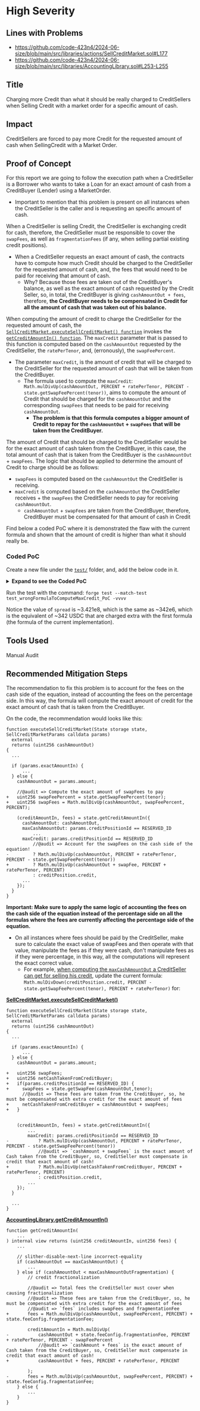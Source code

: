 # High Severity

## Lines with Problems
- https://github.com/code-423n4/2024-06-size/blob/main/src/libraries/actions/SellCreditMarket.sol#L177
- https://github.com/code-423n4/2024-06-size/blob/main/src/libraries/AccountingLibrary.sol#L253-L255

## Title
Charging more Credit than what it should be really charged to CreditSellers when Selling Credit with a market order for a specific amount of cash.

## Impact
CreditSellers are forced to pay more Credit for the requested amount of cash when SellingCredit with a Market Order.

## Proof of Concept
For this report we are going to follow the execution path when a CreditSeller is a Borrower who wants to take a Loan for an exact amount of cash from a CreditBuyer (Lender) using a MarketOrder.
- Important to mention that this problem is present on all instances when the CreditSeller is the caller and is requesting an specific amount of cash.

When a CreditSeller is selling Credit, the CreditSeller is exchanging credit for cash, therefore, the CreditSeller must be responsible to cover the `swapFees`, as well as `fragmentationFees` (if any, when selling partial existing credit positions).
- When a CreditSeller requests an exact amount of cash, the contracts have to compute how much Credit should be charged to the CreditSeller for the requested amount of cash, and, the fees that would need to be paid for receiving that amount of cash.
  - Why? Because those fees are taken out of the CreditBuyer's balance, as well as the exact amount of cash requested by the Credit Seller, so, in total, the CreditBuyer is giving `cashAmountOut + fees`, therefore, **the CreditBuyer needs to be compensated in Credit for all the amount of cash that was taken out of his balance.**

When computing the amount of credit to charge the CreditSeller for the requested amount of cash, the [`SellCreditMarket.executeSellCreditMarket() function`](https://github.com/code-423n4/2024-06-size/blob/main/src/libraries/actions/SellCreditMarket.sol#L127-L203) invokes the [`getCreditAmountIn() function`](https://github.com/code-423n4/2024-06-size/blob/main/src/libraries/AccountingLibrary.sol#L228-L263). The `maxCredit` parameter that is passed to this function is computed based on the `cashAmountOut` requested by the CreditSeller, the `ratePerTenor`, and, (erronously), the `swapFeePercent`.
- The parameter `maxCredit`, is the amount of credit that will be charged to the CreditSeller for the requested amount of cash that will be taken from the CreditBuyer.
  - The formula used to compute the `maxCredit`: `Math.mulDivUp(cashAmountOut, PERCENT + ratePerTenor, PERCENT - state.getSwapFeePercent(tenor))`, aims to compute the amount of Credit that should be charged for the `cashAmountOut` and the corresponding `swapFees` that needs to be paid for receiving `cashAmountOut`.
    - **The problem is that this formula computes a bigger amount of Credit to repay for the `cashAmountOut` + `swapFees` that will be taken from the CreditBuyer.**

The amount of Credit that should be charged to the CreditSeller would be for the exact amount of cash taken from the CreditBuyer, in this case, the total amount of cash that is taken from the CreditBuyer is the `cashAmountOut` + `swapFees`.
The logic that should be applied to determine the amount of Credit to charge should be as follows:
- `swapFees` is computed based on the `cashAmountOut` the CreditSeller is receiving.
- `maxCredit` is computed based on the `cashAmountOut` the CreditSeller receives + the `swapFees` the CreditSeller needs to pay for receiving `cashAmountOut`.
  - `cashAmountOut` + `swapFees` are taken from the CreditBuyer, therefore, CreditBuyer must be compensated for that amount of cash in Credit

Find below a coded PoC where it is demonstrated the flaw with the current formula and shown that the amount of credit is higher than what it should really be.

### Coded PoC
Create a new file under the [`test/`](https://github.com/code-423n4/2024-06-size/tree/main/test) folder, and, add the below code in it.

<details>
<summary><b>Expand to see the Coded PoC</b></summary>
<br>

```
// SPDX-License-Identifier: MIT
pragma solidity 0.8.23;

import {Test, console2} from "forge-std/Test.sol";

import {Math, PERCENT, YEAR} from "@src/libraries/Math.sol";

contract H_01_PoC is Test {

  //@audit => Setting swapFeeApr to 5%
  //@audit => Same formula as AccountingLibrary.swapFeePercent()
    //https://github.com/code-423n4/2024-06-size/blob/main/src/libraries/AccountingLibrary.sol#L164-L166
  function getSwapFeePercent(uint256 tenor) internal view returns (uint256) {
      uint256 swapFeeAPR = 0.05e18;
      return Math.mulDivUp(swapFeeAPR, tenor, YEAR);
  }

  //@audit => Same formula as AccountingLibrary.getSwapFee()
    //https://github.com/code-423n4/2024-06-size/blob/main/src/libraries/AccountingLibrary.sol#L173-L175
  function getSwapFee(uint256 cash, uint256 tenor) internal view returns (uint256) {
      return Math.mulDivUp(cash, getSwapFeePercent(tenor), PERCENT);
  }

  function test_wrongFormulaToComputeMaxCredit_PoC() public {
      //@audit-info => Computing maxCashAmount using the formula that is used when calling `getCreditAmountIn()`
      uint256 cashAmountOut = 100000e6; //100k USDC
      uint256 ratePerTenor = 0.3e18; //30%
      uint256 tenor = 365 days; //1 year
      
      //@audit => The below formula is the same formula used to compute `maxCredit` when SellCreditMarket and request `cashAmountOut`
        //https://github.com/code-423n4/2024-06-size/blob/main/src/libraries/actions/SellCreditMarket.sol#L176-L177
      
      //@audit => Current formula used to compute `maxCredit` for `cashAmountOut` when SellCreditMarket
        //@audit => The swapFees affects the percentage side of the equation.
          //@audit-issue => By affecting the percentage side, the result is a bigger amount of credit than what should really be!
      uint256 maxCredit = Math.mulDivUp(cashAmountOut, PERCENT + ratePerTenor, PERCENT - getSwapFeePercent(tenor));

      //@audit => This would be the correct formula to compute the exact amount of Credit to charge for `cashAmountOut` and `swapFees`
      //@audit => The swapFees affects the cash value of the equation
        //@audit-ok => Exact credit to charge for the total cash (including fees) taken from the CreditBuyer.
      uint256 swapFeePercent = getSwapFeePercent(tenor);
      uint256 swapFees = Math.mulDivUp(cashAmountOut, swapFeePercent, PERCENT);
      uint256 maxCreditSecondOption = Math.mulDivUp(cashAmountOut + swapFees, PERCENT + ratePerTenor, PERCENT);

      console2.log("maxCredit: ", maxCredit);
      console2.log("maxCreditSecondOption: ", maxCreditSecondOption);
      
      uint256 spread = maxCredit - maxCreditSecondOption;
      console2.log("spread: ", spread);

      //@audit => The current formula of `maxCredit` would charge ~342 USDC more than if `swapFees` were added to the total cash the CreditSeller will take from the CreditBuyer!
      assertApproxEqAbs(spread, 342e6, 1e6);

      //@audit => The CreditSeller should be charged Credit worth the exact amount of cash (including fees) he is taking from the CreditBuyer.
        //@audit-issue => swapFees are accounted on the percentage side of the equation by reducing the swapFeePercent from the PERCENT, this will errounously compute a bigger amount of Credit to pay for cash + swapFees
        //@audit-recommendation => Account for the fees (swapFees and fragmentationFee) the CreditSeller pays on the total cash taken from the CreditBuyer, in this way, the formula will compute the credit to pay for the exact amount of cash taken.
  }

}
```

</details>

Run the test with the command: `forge test --match-test test_wrongFormulaToComputeMaxCredit_PoC -vvvv`

Notice the value of `spread` is ~3.421e8, which is the same as ~342e6, which is the equivalent of ~342 USDC that are charged extra with the first formula (the formula of the current implementation).


## Tools Used
Manual Audit

## Recommended Mitigation Steps
The recommendation to fix this problem is to account for the fees on the cash side of the equation, instead of accounting the fees on the percentage side.
In this way, the formula will compute the exact amount of credit for the exact amount of cash that is taken from the CreditBuyer.

On the code, the recommendation would looks like this:

```
function executeSellCreditMarket(State storage state, SellCreditMarketParams calldata params)
  external
  returns (uint256 cashAmountOut)
{
  ...

  if (params.exactAmountIn) {
      ...
  } else {
    cashAmountOut = params.amount;

    //@audit => Compute the exact amount of swapFees to pay
+   uint256 swapFeePercent = state.getSwapFeePercent(tenor);
+   uint256 swapFees = Math.mulDivUp(cashAmountOut, swapFeePercent, PERCENT);  

    (creditAmountIn, fees) = state.getCreditAmountIn({
      cashAmountOut: cashAmountOut,
      maxCashAmountOut: params.creditPositionId == RESERVED_ID
          ...
      maxCredit: params.creditPositionId == RESERVED_ID
          //@audit => Account for the swapFees on the cash side of the equation!
-         ? Math.mulDivUp(cashAmountOut, PERCENT + ratePerTenor, PERCENT - state.getSwapFeePercent(tenor))
+         ? Math.mulDivUp(cashAmountOut + swapFee, PERCENT + ratePerTenor, PERCENT)
          : creditPosition.credit,
      ...
    });
  }
}

```

**Important: Make sure to apply the same logic of accounting the fees on the cash side of the equation instead of the percentage side on all the formulas where the fees are currently affecting the percentage side of the equation.**
- On all instances where fees should be paid by the CreditSeller, make sure to calculate the exact value of swapFees and then operate with that value, manipulate the fees as if they were cash, don't manipulate fees as if they were percentage, in this way, all the computations will represent the exact correct value.
  - For example, [when computing the `maxCashAmountOut` a CreditSeller can get for selling his credit](https://github.com/code-423n4/2024-06-size/blob/main/src/libraries/actions/SellCreditMarket.sol#L175), update the current formula:
`Math.mulDivDown(creditPosition.credit, PERCENT - state.getSwapFeePercent(tenor), PERCENT + ratePerTenor)` for:

**[SellCreditMarket.executeSellCreditMarket()](https://github.com/code-423n4/2024-06-size/blob/main/src/libraries/actions/SellCreditMarket.sol#L127-L203)**
```
function executeSellCreditMarket(State storage state, SellCreditMarketParams calldata params)
  external
  returns (uint256 cashAmountOut)
{
  ...

  if (params.exactAmountIn) {
      ...
  } else {
    cashAmountOut = params.amount;

+   uint256 swapFees;
+   uint256 netCashTakenFromCreditBuyer;
+   if(params.creditPositionId == RESERVED_ID) {
+     swapFees = state.getSwapFee(cashAmountOut,tenor);
      //@audit => These fees are taken from the CreditBuyer, so, he must be compensated with extra credit for the exact amount of fees
+     netCashTakenFromCreditBuyer = cashAmountOut + swapFees;
+   }


    (creditAmountIn, fees) = state.getCreditAmountIn({
        ...
        maxCredit: params.creditPositionId == RESERVED_ID
-           ? Math.mulDivUp(cashAmountOut, PERCENT + ratePerTenor, PERCENT - state.getSwapFeePercent(tenor))
            //@audit => `cashAmount + swapFees` is the exact amount of Cash taken from the CreditBuyer, so, CreditSeller must compensate in credit that exact amount of cash!
+           ? Math.mulDivUp(netCashTakenFromCreditBuyer, PERCENT + ratePerTenor, PERCENT)
            : creditPosition.credit,
        ...
    });
  }

  ...
}
```

**[AccountingLibrary.getCreditAmountIn()](https://github.com/code-423n4/2024-06-size/blob/main/src/libraries/AccountingLibrary.sol#L228-L263)**
```
function getCreditAmountIn(
    ...
) internal view returns (uint256 creditAmountIn, uint256 fees) {
    ...

    // slither-disable-next-line incorrect-equality
    if (cashAmountOut == maxCashAmountOut) {
        ...
    } else if (cashAmountOut < maxCashAmountOutFragmentation) {
        // credit fractionalization

        //@audit => Total fees the CreditSeller must cover when causing fractionalization
        //@audit => These fees are taken from the CreditBuyer, so, he must be compensated with extra credit for the exact amount of fees
        //@audit => `fees` includes swapFees and fragmentationFee
+       fees = Math.mulDivUp(cashAmountOut, swapFeePercent, PERCENT) + state.feeConfig.fragmentationFee;

        creditAmountIn = Math.mulDivUp(
-           cashAmountOut + state.feeConfig.fragmentationFee, PERCENT + ratePerTenor, PERCENT - swapFeePercent
            //@audit => `cashAmount + fees` is the exact amount of Cash taken from the CreditBuyer, so, CreditSeller must compensate in credit that exact amount of cash!
+           cashAmountOut + fees, PERCENT + ratePerTenor, PERCENT

        );
-       fees = Math.mulDivUp(cashAmountOut, swapFeePercent, PERCENT) + state.feeConfig.fragmentationFee;
    } else {
        ...
    }
}

```